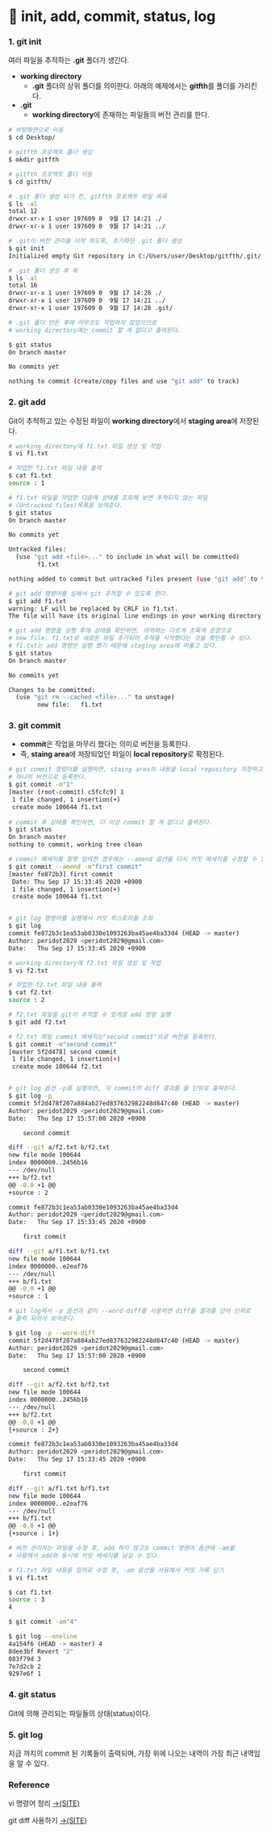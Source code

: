 # 📄 init, add, commit, status, log

### 1. git init

여러 파일을 추적하는 **.git** 폴더가 생긴다. 

* **working directory**  
  *  **.git** 폴더의 상위 폴더를 의미한다. 아래의 예제에서는 **gitfth**를 폴더를 가리킨다.
* **.git**
  *   **working directory**에 존재하는 파일들의 버전 관리를 한다.

```bash
# 바탕화면으로 이동
$ cd Desktop/

# gitfth 프로젝트 폴더 생성
$ mkdir gitfth

# gitfth 프로젝트 폴더 이동
$ cd gitfth/

# .git 폴더 생성 되기 전, gitfth 프로젝트 파일 목록
$ ls -al
total 12
drwxr-xr-x 1 user 197609 0  9월 17 14:21 ./
drwxr-xr-x 1 user 197609 0  9월 17 14:21 ../

# .git이 버전 관리를 시작 하도록, 초기화된 .git 폴더 생성
$ git init
Initialized empty Git repository in C:/Users/user/Desktop/gitfth/.git/

# .git 폴더 생성 후 목
$ ls -al
total 16
drwxr-xr-x 1 user 197609 0  9월 17 14:28 ./
drwxr-xr-x 1 user 197609 0  9월 17 14:21 ../
drwxr-xr-x 1 user 197609 0  9월 17 14:28 .git/

# .git 폴더 만든 후에 아무것도 작업하지 않았으므로 
# working directory에는 commit 할 게 없다고 출력된다.

$ git status
On branch master

No commits yet

nothing to commit (create/copy files and use "git add" to track)

```

### 2. git add

Git이 추적하고 있는 수정된 파일이 **working directory**에서 **staging area**에 저장된다.

```bash
# working directory에 f1.txt 파일 생성 및 작업
$ vi f1.txt

# 작업한 f1.txt 파일 내용 출력
$ cat f1.txt
source : 1

# f1.txt 파일을 작업한 다음에 상태를 조회해 보면 추적되지 않는 파일
# (Untracked files)목록을 보여준다.
$ git status
On branch master

No commits yet

Untracked files:
  (use "git add <file>..." to include in what will be committed)
        f1.txt

nothing added to commit but untracked files present (use "git add" to track)

# git add 명령어를 실해서 git 추적할 수 있도록 한다.
$ git add f1.txt
warning: LF will be replaced by CRLF in f1.txt.
The file will have its original line endings in your working directory

# git add 명령을 실행 후에 상태를 확인하면, 아까와는 다르게 초록색 문장으로
# new file: f1.txt로 새로운 파일 추가되어 추적을 시작했다는 것을 확인할 수 있다.
# f1.txt는 add 명령만 실행 했기 때문에 staging area에 머물고 있다.
$ git status
On branch master

No commits yet

Changes to be committed:
  (use "git rm --cached <file>..." to unstage)
        new file:   f1.txt
```

### 3. git commit

* **commit**은 작업을 마무리 했다는 의미로 버전을 등록한다. 
* 즉, **staing area**에 저장되었던 파일이 **local repository**로 확정된다.

```bash
# git commit 명령어를 실행하면, staing area의 내용을 local repository 저장하고
# 하나의 버전으로 등록한다.
$ git commit -m"1"
[master (root-commit) c5fcfc9] 1
 1 file changed, 1 insertion(+)
 create mode 100644 f1.txt
 
# commit 후 상태를 확인하면, 더 이상 commit 할 게 없다고 출력된다.
$ git status
On branch master
nothing to commit, working tree clean

# commit 메세지를 잘못 입력한 경우에는 --amend 옵션을 다시 커밋 메세지를 수정할 수 있다.
$ git commit --amend -m"first commit"
[master fe872b3] first commit
 Date: Thu Sep 17 15:33:45 2020 +0900
 1 file changed, 1 insertion(+)
 create mode 100644 f1.txt


# git log 명령어를 실행해서 커밋 히스토리를 조회
$ git log
commit fe872b3c1ea53ab0330e1093263ba45ae4ba33d4 (HEAD -> master)
Author: peridot2029 <peridot2029@gmail.com>
Date:   Thu Sep 17 15:33:45 2020 +0900

# working directory에 f2.txt 파일 생성 및 작업
$ vi f2.txt

# 작업한 f2.txt 파일 내용 출력
$ cat f2.txt
source : 2

# f2.txt 파일을 git이 추적할 수 있게끔 add 명령 실행 
$ git add f2.txt

# f2.txt 파일 commit 메세지는"second commit"으로 버전을 등록한다.
$ git commit -m"second commit"
[master 5f2d478] second commit
 1 file changed, 1 insertion(+)
 create mode 100644 f2.txt


# git log 옵션 -p를 실행하면, 각 commit의 diff 결과를 줄 단위로 출력된다.
$ git log -p
commit 5f2d478f207a884ab27ed837632982248d847c40 (HEAD -> master)
Author: peridot2029 <peridot2029@gmail.com>
Date:   Thu Sep 17 15:57:00 2020 +0900

    second commit

diff --git a/f2.txt b/f2.txt
new file mode 100644
index 0000000..2456b16
--- /dev/null
+++ b/f2.txt
@@ -0,0 +1 @@
+source : 2

commit fe872b3c1ea53ab0330e1093263ba45ae4ba33d4
Author: peridot2029 <peridot2029@gmail.com>
Date:   Thu Sep 17 15:33:45 2020 +0900

    first commit

diff --git a/f1.txt b/f1.txt
new file mode 100644
index 0000000..e2eaf76
--- /dev/null
+++ b/f1.txt
@@ -0,0 +1 @@
+source : 1

# git log에서 -p 옵션과 같이 --word-diff를 사용하면 diff를 결과를 단어 단위로
# 출력 되어서 보여준다.

$ git log -p --word-diff
commit 5f2d478f207a884ab27ed837632982248d847c40 (HEAD -> master)
Author: peridot2029 <peridot2029@gmail.com>
Date:   Thu Sep 17 15:57:00 2020 +0900

    second commit

diff --git a/f2.txt b/f2.txt
new file mode 100644
index 0000000..2456b16
--- /dev/null
+++ b/f2.txt
@@ -0,0 +1 @@
{+source : 2+}

commit fe872b3c1ea53ab0330e1093263ba45ae4ba33d4
Author: peridot2029 <peridot2029@gmail.com>
Date:   Thu Sep 17 15:33:45 2020 +0900

    first commit

diff --git a/f1.txt b/f1.txt
new file mode 100644
index 0000000..e2eaf76
--- /dev/null
+++ b/f1.txt
@@ -0,0 +1 @@
{+source : 1+}
```

```bash
# 버전 관리하는 파일을 수정 후, add 하지 않고도 commit 명령어 옵션에 -am를
# 사용해서 add와 동시에 커밋 메세지를 남길 수 있다.

# f1.txt 파일 내용을 임의로 수정 후, -am 옵션을 사용해서 커밋 기록 남기
$ vi f1.txt 

$ cat f1.txt
source : 3
4

$ git commit -am"4"

$ git log --oneline
4a154f6 (HEAD -> master) 4
8dee3bf Revert "2"
083f79d 3
7e7d2cb 2
9297e6f 1
```

### 4. git status

Git에 의해 관리되는 파일들의 상태\(status\)이다.

### 5. git log

지금 까지의 commit 된 기록들이 출력되며, 가장 위에 나오는 내역이 가장 최근 내역임을 알 수 있다.

### Reference <a id="reference"></a>

vi 명령어 정리 [ →\(SITE\)](https://blockdmask.tistory.com/25)

git diff 사용하기 [→\(SITE\)](http://hochulshin.com/git-diff/)





